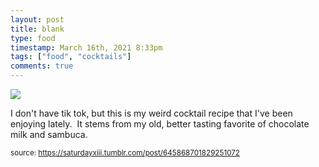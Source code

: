 ```yaml
---
layout: post
title: blank
type: food
timestamp: March 16th, 2021 8:33pm
tags: ["food", "cocktails"]
comments: true
---
```

<img src="https://saturdayxiii.github.io/media/645868701829251072.jpg"/>

I don't have tik tok, but this is my weird cocktail recipe that I've been enjoying lately.  It stems from my old, better tasting favorite of chocolate milk and sambuca.
<br/>
 
  
<small>source: https://saturdayxiii.tumblr.com/post/645868701829251072</small>
